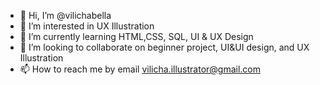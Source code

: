 - 👋 Hi, I’m @vilichabella
- 👀 I’m interested in UX Illustration
- 🌱 I’m currently learning HTML,CSS, SQL, UI & UX Design 
- 💞️ I’m looking to collaborate on beginner project, UI&UI design, and UX Illustration
- 📫 How to reach me by email vilicha.illustrator@gmail.com

<!---
vilichabella/vilichabella is a ✨ special ✨ repository because its `README.md` (this file) appears on your GitHub profile.
You can click the Preview link to take a look at your changes.
--->

